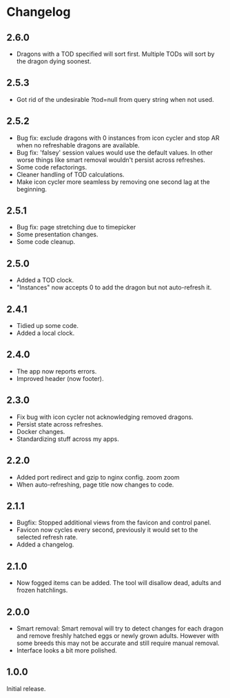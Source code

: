 # Changelog
## 2.6.0
- Dragons with a TOD specified will sort first. Multiple TODs will sort by the dragon dying soonest.
## 2.5.3
- Got rid of the undesirable ?tod=null from query string when not used.
## 2.5.2
- Bug fix: exclude dragons with 0 instances from icon cycler and stop AR when no refreshable dragons are available.
- Bug fix: 'falsey' session values would use the default values. In other worse things like smart removal wouldn't persist across refreshes.
- Some code refactorings.
- Cleaner handling of TOD calculations.
- Make icon cycler more seamless by removing one second lag at the beginning.
## 2.5.1
- Bug fix: page stretching due to timepicker
- Some presentation changes.
- Some code cleanup.
## 2.5.0
- Added a TOD clock.
- "Instances" now accepts 0 to add the dragon but not auto-refresh it.
## 2.4.1
- Tidied up some code.
- Added a local clock.
## 2.4.0
- The app now reports errors.
- Improved header (now footer).
## 2.3.0
- Fix bug with icon cycler not acknowledging removed dragons.
- Persist state across refreshes.
- Docker changes.
- Standardizing stuff across my apps.

## 2.2.0
- Added port redirect and gzip to nginx config. zoom zoom
- When auto-refreshing, page title now changes to code.
## 2.1.1
- Bugfix: Stopped additional views from the favicon and control panel.
- Favicon now cycles every second, previously it would set to the selected refresh rate.
- Added a changelog.

## 2.1.0
- Now fogged items can be added. The tool will disallow dead, adults and frozen hatchlings.

## 2.0.0
- Smart removal: Smart removal will try to detect changes for each dragon and remove freshly hatched eggs or newly grown adults. However with some breeds this may not be accurate and still require manual removal. 
- Interface looks a bit more polished.

## 1.0.0
Initial release.